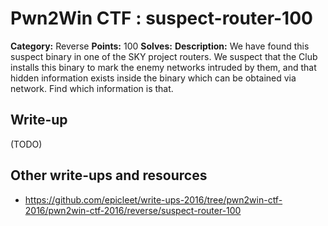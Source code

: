 # Pwn2Win CTF : suspect-router-100

**Category:** Reverse
**Points:** 100
**Solves:** 
**Description:**
We have found this suspect binary in one of the SKY project routers. We suspect that the Club installs this binary to mark the enemy networks intruded by them, and that hidden information exists inside the binary which can be obtained via network. Find which information is that.


## Write-up

(TODO)

## Other write-ups and resources

* https://github.com/epicleet/write-ups-2016/tree/pwn2win-ctf-2016/pwn2win-ctf-2016/reverse/suspect-router-100

